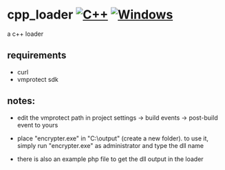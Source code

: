 # cpp_loader [![C++](https://img.shields.io/badge/language-C%2B%2B-%23f34b7d.svg)](https://en.wikipedia.org/wiki/C%2B%2B) [![Windows](https://img.shields.io/badge/platform-Windows-0078d7.svg)](https://en.wikipedia.org/wiki/Microsoft_Windows)

a c++ loader

## requirements
* curl
* vmprotect sdk

## notes:
* edit the vmprotect path in project settings -> build events -> post-build event to yours

* place "encrypter.exe" in "C:\output" (create a new folder).
to use it, simply run "encrypter.exe" as administrator and type the dll name

* there is also an example php file to get the dll output in the loader